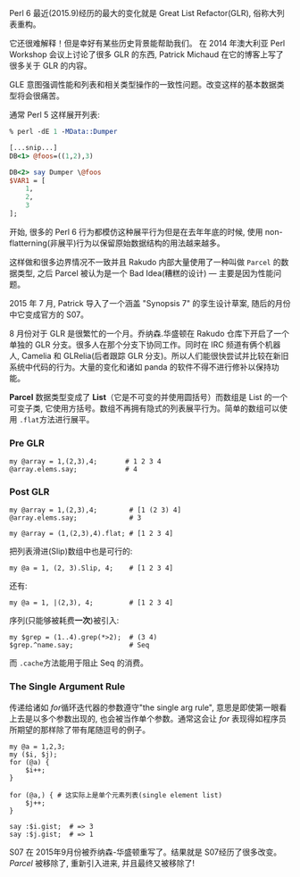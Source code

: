 

Perl 6 最近(2015.9)经历的最大的变化就是 Great List Refactor(GLR), 俗称大列表重构。

它还很难解释！但是幸好有某些历史背景能帮助我们。 在 2014 年澳大利亚 Perl Workshop 会议上讨论了很多 GLR 的东西,  Patrick Michaud 在它的博客上写了很多关于 GLR 的内容。



GLE 意图强调性能和列表和相关类型操作的一致性问题。改变这样的基本数据类型将会很痛苦。



通常 Perl 5 这样展开列表:

``` perl
% perl -dE 1 -MData::Dumper

[...snip...]
DB<1> @foos=((1,2),3)

DB<2> say Dumper \@foos
$VAR1 = [
    1,
    2,
    3
];
```

开始, 很多的 Perl 6 行为都模仿这种展平行为但是在去年年底的时候, 使用 non-flatterning(非展平)行为以保留原始数据结构的用法越来越多。



这样做和很多边界情况不一致并且 Rakudo 内部大量使用了一种叫做 `Parcel` 的数据类型, 之后 Parcel 被认为是一个 Bad Idea(糟糕的设计) —  主要是因为性能问题。



2015 年 7 月, Patrick 导入了一个涵盖 "Synopsis 7" 的孪生设计草案, 随后的月份中它变成官方的 S07。



8 月份对于 GLR 是很繁忙的一个月。乔纳森.华盛顿在 Rakudo 仓库下开启了一个单独的 GLR 分支。很多人在那个分支下协同工作。同时在 IRC 频道有俩个机器人, Camelia 和 GLRelia(后者跟踪 GLR 分支)。所以人们能很快尝试并比较在新旧系统中代码的行为。大量的变化和诸如 panda 的软件不得不进行修补以保持功能。



**Parcel** 数据类型变成了 **List**（它是不可变的并使用圆括号）而数组是 List 的一个可变子类, 它使用方括号。数组不再拥有隐式的列表展平行为。简单的数组可以使用 `.flat`方法进行展平。

### Pre GLR

``` perl6
my @array = 1,(2,3),4;       # 1 2 3 4
@array.elems.say;            # 4   
```

### Post GLR

```perl6
my @array = 1,(2,3),4;        # [1 (2 3) 4]
@array.elems.say;             # 3

my @array = (1,(2,3),4).flat; # [1 2 3 4]
```

把列表滑进(Slip)数组中也是可行的:

``` perl6
my @a = 1, (2, 3).Slip, 4;    # [1 2 3 4]
```

还有:

``` perl6
my @a = 1, |(2,3), 4;         # [1 2 3 4]
```

序列(只能够被耗费**一次**)被引入:

``` perl6
my $grep = (1..4).grep(*>2);  # (3 4)
$grep.^name.say;              # Seq
```

而 `.cache`方法能用于阻止 Seq 的消费。

### The Single Argument Rule

传递给诸如 *for*循环迭代器的参数遵守"the single arg rule", 意思是即使第一眼看上去是以多个参数出现的, 也会被当作单个参数。通常这会让 *for* 表现得如程序员所期望的那样除了带有尾随逗号的例子。

``` perl6
my @a = 1,2,3;
my ($i, $j);
for (@a) {
    $i++;
}

for (@a,) { # 这实际上是单个元素列表(single element list)
    $j++;
}

say :$i.gist;  # => 3
say :$j.gist;  # => 1
```

S07 在 2015年9月份被乔纳森-华盛顿重写了。结果就是 S07经历了很多改变。*Parcel* 被移除了, 重新引入进来, 并且最终又被移除了!
